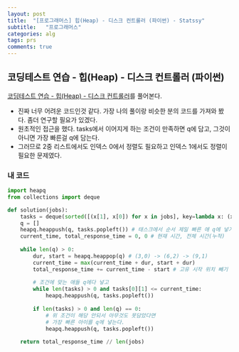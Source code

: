 ```yaml
---
layout: post
title:  "[프로그래머스] 힙(Heap) - 디스크 컨트롤러 (파이썬) - Statssy"
subtitle:   "프로그래머스"
categories: alg
tags: prs
comments: true
---
```


## 코딩테스트 연습 - 힙(Heap) - 디스크 컨트롤러 (파이썬)

[코딩테스트 연습 - 힙(Heap) - 디스크 컨트롤러](https://programmers.co.kr/learn/courses/30/lessons/42627)를 풀어본다.
  

- 진짜 너무 어려운 코드인것 같다. 가장 나의 풀이랑 비슷한 분의 코드를 가져와 봤다. 좀더 연구할 필요가 있겠다.
- 원초적인 접근을 했다. tasks에서 이어지게 하는 조건이 만족하면 q에 담고, 그것이 아니면 가장 빠른걸 q에 담는다.
- 그러므로 2중 리스트에서도 인덱스 0에서 정렬도 필요하고 인덱스 1에서도 정렬이 필요한 문제였다.
  

### 내 코드

```python
import heapq
from collections import deque

def solution(jobs):
    tasks = deque(sorted([(x[1], x[0]) for x in jobs], key=lambda x: (x[1], x[0])))
    q = []
    heapq.heappush(q, tasks.popleft()) # 태스크에서 순서 제일 빠른 애 q에 넣기
    current_time, total_response_time = 0, 0 # 현재 시간, 전체 시간(누적)
    
    while len(q) > 0: 
        dur, start = heapq.heappop(q) # (3,0) -> (6,2) -> (9,1)
        current_time = max(current_time + dur, start + dur)
        total_response_time += current_time - start # 고유 시작 위치 빼기
        
        # 조건에 맞는 애들 q에다 넣고
        while len(tasks) > 0 and tasks[0][1] <= current_time:
            heapq.heappush(q, tasks.popleft())
            
        if len(tasks) > 0 and len(q) == 0: 
            # 위 조건이 해당 안되서 아무것도 못담았다면
            # 가장 빠른 아이를 q에 넣는다.
            heapq.heappush(q, tasks.popleft())
            
    return total_response_time // len(jobs)

```
  
